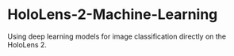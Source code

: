 # HoloLens-2-Machine-Learning
Using deep learning models for image classification directly on the HoloLens 2.
